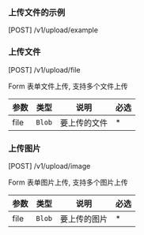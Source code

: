 ### 上传文件的示例

[POST] /v1/upload/example

### 上传文件

[POST] /v1/upload/file

Form 表单文件上传, 支持多个文件上传

| 参数 | 类型     | 说明         | 必选 |
| ---- | -------- | ------------ | ---- |
| file | `Blob` | 要上传的文件 | \*   |

### 上传图片

[POST] /v1/upload/image

Form 表单图片上传, 支持多个图片上传

| 参数 | 类型     | 说明         | 必选 |
| ---- | -------- | ------------ | ---- |
| file | `Blob` | 要上传的图片 | \*   |